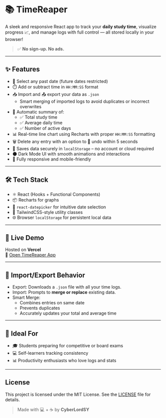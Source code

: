 # 📚 TimeReaper

A sleek and responsive React app to track your **daily study time**, visualize progress 📈, and manage logs with full control — all stored locally in your browser!

> ✅ **No sign-up. No ads.**

---

## ✨ Features

- 📅 Select any past date (future dates restricted)
- ⏱️ Add or subtract time in `HH:MM:SS` format
- 📥 Import and 📤 export your data as `.json`
  - Smart merging of imported logs to avoid duplicates or incorrect overwrites
- 🧮 Automatic summary of:
  - ✅ Total study time
  - ✅ Average daily time
  - ✅ Number of active days
- 📊 Real-time line chart using Recharts with proper `HH:MM:SS` formatting
- 🗑️ Delete any entry with an option to 🔄 undo within 5 seconds
- 💾 Saves data securely in `localStorage` – no account or cloud required
- 🌑 Dark Mode UI with smooth animations and interactions
- 📱 Fully responsive and mobile-friendly

---

## 🛠️ Tech Stack

- ⚛️ React (Hooks + Functional Components)
- 📦 Recharts for graphs
- 🧭 `react-datepicker` for intuitive date selection
- 🎨 TailwindCSS-style utility classes
- 🌐 Browser `localStorage` for persistent local data

---

## 🚀 Live Demo

Hosted on **Vercel**  
🔗 [Open TimeReaper App](https://time-reaper.vercel.app)

---

## 📂 Import/Export Behavior

- Export: Downloads a `.json` file with all your time logs.
- Import: Prompts to **merge or replace** existing data.
- Smart Merge:
  - Combines entries on same date
  - Prevents duplicates
  - Accurately updates your total and average time

---

## 🧠 Ideal For

- 🎓 Students preparing for competitive or board exams
- 💻 Self-learners tracking consistency
- 📊 Productivity enthusiasts who love logs and stats

---



## License
This project is licensed under the MIT License. See the [LICENSE](LICENSE) file for details.



> Made with 💻 + ☕ by **CyberLordSY**
